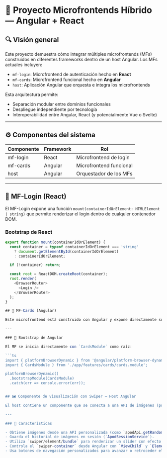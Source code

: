# 🧭 Proyecto Microfrontends Híbrido — Angular + React

## 🔍 Visión general

Este proyecto demuestra cómo integrar múltiples microfrontends (MFs) construidos en diferentes frameworks dentro de un host Angular. Los MFs actuales incluyen:

- `mf-login`: Microfrontend de autenticación hecho en **React**
- `mf-cards`: Microfrontend funcional hecho en **Angular**
- `host`: Aplicación Angular que orquesta e integra los microfrontends

Esta arquitectura permite:

- Separación modular entre dominios funcionales
- Despliegue independiente por tecnología
- Interoperabilidad entre Angular, React (y potencialmente Vue o Svelte)

---

## ⚙️ Componentes del sistema

| Componente   | Framework | Rol                            |
|--------------|-----------|---------------------------------|
| mf-login     | React     | Microfrontend de login          |
| mf-cards     | Angular   | Microfrontend funcional         |
| host         | Angular   | Orquestador de los MFs          |

---

## 🔐 MF-Login (React)

El MF-Login expone una función `mount(containerIdOrElement: HTMLElement | string)` que permite renderizar el login dentro de cualquier contenedor DOM.

### Bootstrap de React

```ts
export function mount(containerIdOrElement) {
  const container = typeof containerIdOrElement === 'string'
    ? document.getElementById(containerIdOrElement)
    : containerIdOrElement;

  if (!container) return;

  const root = ReactDOM.createRoot(container);
  root.render(
    <BrowserRouter>
      <Login />
    </BrowserRouter>
  );
}

## 🧩 MF-Cards (Angular)

Este microfrontend está construido con Angular y expone directamente su módulo `CardsModule` como punto de entrada principal. Incluye configuraciones necesarias para ejecutar formularios, consultas HTTP y demás funcionalidades típicas de una aplicación Angular.

---

### 🔗 Bootstrap de Angular

El MF se inicia directamente con `CardsModule` como raíz:

```ts
import { platformBrowserDynamic } from '@angular/platform-browser-dynamic';
import { CardsModule } from './app/features/cards/cards.module';

platformBrowserDynamic()
  .bootstrapModule(CardsModule)
  .catch(err => console.error(err));


## 🖼️ Componente de visualización con Swiper — Host Angular

El host contiene un componente que se conecta a una API de imágenes (por ejemplo NASA Apod) y renderiza dichas imágenes usando Swiper como Web Component federado y controlado vía `ElementRef`.

---

### 🔧 Características

- Obtiene imágenes desde una API personalizada (como `apodApi.getRandomImage()`).
- Guarda el historial de imágenes en sesión (`ApodSessionService`).
- Utiliza `swiper/element/bundle` para renderizar un slider con efecto `cube`.
- Controla el `swiper-container` desde Angular con `ViewChild` y `ElementRef`.
- Usa botones de navegación personalizados para avanzar o retroceder el slider.
